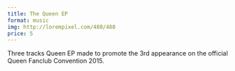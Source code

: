 ```yaml
---
title: The Queen EP
format: music
img: http://lorempixel.com/480/480
price: 5
---
```


Three tracks Queen EP made to promote the 3rd appearance on the official Queen Fanclub Convention 2015.